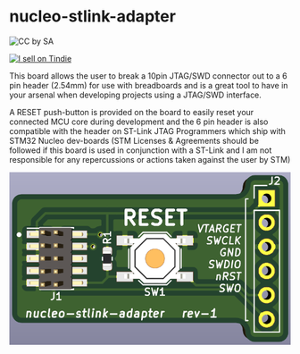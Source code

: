 # nucleo-stlink-adapter
![CC by SA](https://i.creativecommons.org/l/by-sa/4.0/88x31.png)

<a href="https://www.tindie.com/stores/stephenmurphy/?ref=offsite_badges&utm_source=sellers_stephenmurphy&utm_medium=badges&utm_campaign=badge_medium"><img src="https://d2ss6ovg47m0r5.cloudfront.net/badges/tindie-mediums.png" alt="I sell on Tindie" width="150" height="78"></a>

This board allows the user to break a 10pin JTAG/SWD connector out to a 6 pin header (2.54mm) for use with breadboards and is a great tool to have in your arsenal when developing projects using a JTAG/SWD interface.

A RESET push-button is provided on the board to easily reset your connected MCU core during development and the 6 pin header is also compatible with the header on ST-Link JTAG Programmers which ship with STM32 Nucleo dev-boards (STM Licenses & Agreements should be followed if this board is used in conjunction with a ST-Link and I am not responsible for any repercussions or actions taken against the user by STM)

![alt text](images/3d-image.png)
